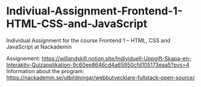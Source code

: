 # Indiviual-Assignment-Frontend-1-HTML-CSS-and-JavaScript
Individual Assignment for the course Frontend 1 – HTML, CSS and JavaScript at Nackademin

Assignement: https://willandskill.notion.site/Individuell-Uppgift-Skapa-en-Interaktiv-Quizapplikation-9c60ee8646cd4a65950cfd105173eaa5?pvs=4 
Information about the program: https://nackademin.se/utbildningar/webbutvecklare-fullstack-open-source/
